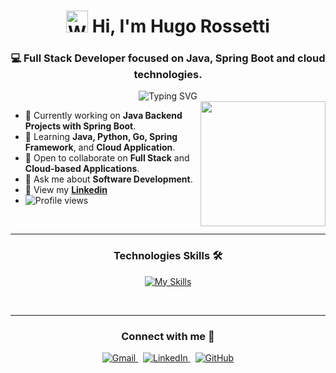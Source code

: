 <h1 align="center">
<img src="https://raw.githubusercontent.com/Tarikul-Islam-Anik/Animated-Fluent-Emojis/master/Emojis/Hand%20gestures/Waving%20Hand.png" alt="Waving Hand" width="35" height="35" /> Hi, I'm Hugo Rossetti</h1>

<h3 align="center">💻 Full Stack Developer focused on Java, Spring Boot and cloud technologies.</h3>

<div align="center">
  <img
    src="https://readme-typing-svg.demolab.com?font=Fira+Code&size=22&duration=3000&pause=1000&center=true&vCenter=true&random=false&width=700&height=50&lines=Full+Stack+Developer+%7C+Java+%26+Spring+Boot;Crafting+robust+RESTful+APIs+and+microservices;Docker%2C+PostgreSQL%2C+AWS+on+every+deploy;Clean+code%2C+TDD+%26+CI%2FCD+mindset;Always+learning+%26+sharing+knowledge"
    alt="Typing SVG"
  />
</div>

<img align="right" src="http://github-profile-summary-cards.vercel.app/api/cards/stats?username=HugoRossetti&theme=2077" height="200em"  />

- 🔭 Currently working on <b>Java Backend Projects with Spring Boot</b>.
- 🌱 Learning <b>Java, Python, Go, Spring Framework</b>, and <b>Cloud Application</b>.
- 🤝 Open to collaborate on <b>Full Stack</b> and <b>Cloud-based Applications</b>.</li>
- 💬 Ask me about <b>Software Development</b>.
- 📄 View my <b><a target="_blank" href="https://www.linkedin.com/in/hugo-rossetti/">Linkedin</a></b></li>
- <img src="https://komarev.com/ghpvc/?username=HugoRossetti&style=flat-square&color=000000" alt="Profile views" />

<br>

---

<h3 align="center">Technologies Skills 🛠️</h3>
<p align="center">
  <a href="https://skillicons.dev">
    <img src="https://skillicons.dev/icons?i=java,python,spring,fastapi,kafka,aws,postgres,mysql,docker,mongodb,git,gitlab" alt="My Skills" />
  </a>
</p>

<br>

---

<h3 align="center">Connect with me 🤝</h3>
<p align="center">
  <a href="mailto:hugor.rossetti@gmail.com" target="_blank">
    <img src="https://img.shields.io/badge/Gmail-hugor.rossetti@gmail.com-B22222?style=for-the-badge&logo=gmail&logoColor=white" alt="Gmail">
  </a>&nbsp;
  <a href="https://www.linkedin.com/in/hugo-rossetti/" target="_blank">
    <img src="https://img.shields.io/badge/LinkedIn-hugo--rossetti-005B8A?style=for-the-badge&logo=linkedin&logoColor=white" alt="LinkedIn">
  </a>&nbsp;
  <a href="https://github.com/HugoRossetti" target="_blank">
    <img src="https://img.shields.io/badge/GitHub-HugoRossetti-333333?style=for-the-badge&logo=github&logoColor=white" alt="GitHub">
  </a>
</p>








